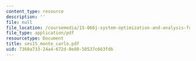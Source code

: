 ```yaml
---
content_type: resource
description: ''
file: null
file_location: /coursemedia/15-066j-system-optimization-and-analysis-for-manufacturing-summer-2003/7360a73324a4672d0e8050537c663fdb_ses15_monte_carlo.pdf
file_type: application/pdf
resourcetype: Document
title: ses15_monte_carlo.pdf
uid: 7360a733-24a4-672d-0e80-50537c663fdb
---
```

